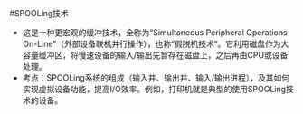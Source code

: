  #SPOOLing技术
*   这是一种更宏观的缓冲技术，全称为“Simultaneous Peripheral Operations On-Line”（外部设备联机并行操作），也称“假脱机技术”。它利用磁盘作为大容量缓冲区，将慢速设备的输入/输出先暂存在磁盘上，之后再由CPU或设备处理。
*   考点：SPOOLing系统的组成（输入井、输出井、输入/输出进程），及其如何实现虚拟设备功能，提高I/O效率。例如，打印机就是典型的使用SPOOLing技术的设备。